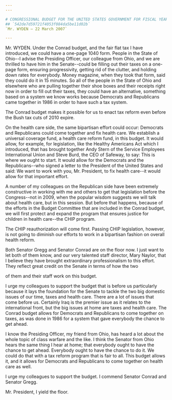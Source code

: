 ```yaml
---
---

# CONGRESSIONAL BUDGET FOR THE UNITED STATES GOVERNMENT FOR FISCAL YEAR
## `542de7d59721f4053f084da5be11d02b`
`Mr. WYDEN — 22 March 2007`

---
```



Mr. WYDEN. Under the Conrad budget, and the fair flat tax I have 
introduced, we could have a one-page 1040 form. People in the State of 
Ohio--I advise the Presiding Officer, our colleague from Ohio, and we 
are thrilled to have him in the Senate--could be filling out their 
taxes on a one-page form, ensuring progressivity, getting rid of the 
clutter, and holding down rates for everybody. Money magazine, when 
they took that form, said they could do it in 15 minutes. So all of the 
people in the State of Ohio and elsewhere who are pulling together 
their shoe boxes and their receipts right now in order to fill out 
their taxes, they could have an alternative, something based on a 
system we know works because Democrats and Republicans came together in 
1986 in order to have such a tax system.

The Conrad budget makes it possible for us to enact tax reform even 
before the Bush tax cuts of 2010 expire.

On the health care side, the same bipartisan effort could occur: 
Democrats and Republicans could come together and fix health care. We 
establish a universal coverage fund, a health care reform fund, in this 
budget. It would allow, for example, for legislation, like the Healthy 
Americans Act which I introduced, that has brought together Andy Stern 
of the Service Employees International Union and Steve Burd, the CEO of 
Safeway, to say: This is where we ought to start. It would allow for 
the Democrats and the Republicans--who signed a letter to the President 
of the United States and said: We want to work with you, Mr. President, 
to fix health care--it would allow for that important effort.

A number of my colleagues on the Republican side have been extremely 
constructive in working with me and others to get that legislation 
before the Congress--not in 2009, when the popular wisdom suggests we 
will talk about health care, but in this session. But before that 
happens, because of the efforts in the Budget Committee that are 
included in the Conrad budget, we will first protect and expand the 
program that ensures justice for children in health care--the CHIP 
program.

The CHIP reauthorization will come first. Passing CHIP legislation, 
however, is not going to diminish our efforts to work in a bipartisan 
fashion on overall health reform.

Both Senator Gregg and Senator Conrad are on the floor now. I just 
want to let both of them know, and our very talented staff director, 
Mary Naylor, that I believe they have brought extraordinary 
professionalism to this effort. They reflect great credit on the Senate 
in terms of how the two


of them and their staff work on this budget.

I urge my colleagues to support the budget that is before us 
particularly because it lays the foundation for the Senate to tackle 
the two big domestic issues of our time, taxes and health care. There 
are a lot of issues that come before us. Certainly Iraq is the premier 
issue as it relates to the international front, but the big issues at 
home are taxes and health care. The Conrad budget allows for Democrats 
and Republicans to come together on taxes, as was done in 1986 for a 
system that gave everybody the chance to get ahead.

I know the Presiding Officer, my friend from Ohio, has heard a lot 
about the whole topic of class warfare and the like. I think the 
Senator from Ohio hears the same thing I hear at home; that everybody 
ought to have the chance to get ahead. Everybody ought to have the 
chance to do it. We could do that with a tax reform program that is 
fair to all. This budget allows it, and it allows for Democrats and 
Republicans to come together on health care as well.

I urge my colleagues to support the budget. I commend Senator Conrad 
and Senator Gregg.

Mr. President, I yield the floor.